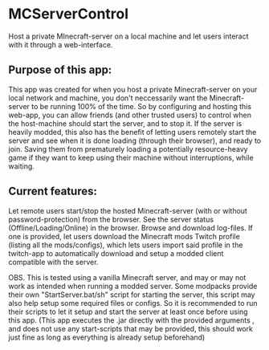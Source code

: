 # MCServerControl
Host a private MInecraft-server on a local machine and let users interact with it through a web-interface.

## Purpose of this app:

This app was created for when you host a private Minecraft-server on your local network and machine,
you don't neccessarily want the Minecraft-server to be running 100% of the time.
So by configuring and hosting this web-app, you can allow friends (and other trusted users) to control when the host-machine 
should start the server, and to stop it.
If the server is heavily modded, this also has the benefit of letting users
remotely start the server and see when it is done loading (through their browser), and ready to join. Saving them from prematurely loading a
potentially resource-heavy game if they want to keep using their machine without interruptions, while waiting.

## Current features:
Let remote users start/stop the hosted Minecraft-server (with or without password-protection) from the browser.
See the server status (Offline/Loading/Online) in the browser.
Browse and download log-files.
If one is provided, let users download the Minecraft mods Twitch profile (listing all the mods/configs), which lets users import said profile in the twitch-app
to automatically download and setup a modded client compatible with the server.

OBS. This is tested using a vanilla Minecraft server, and may or may not work as intended when running a modded server.
Some modpacks provide their own "StartServer.bat/sh" script for starting the server, this script may also
help setup some required files or configs. So it is recommended to run their scripts to let it setup
and start the server at least once before using this app. (This app executes the .jar directly with the provided arguments
, and does not use any start-scripts that may be provided, this should work just fine as long as everything is already setup
beforehand)